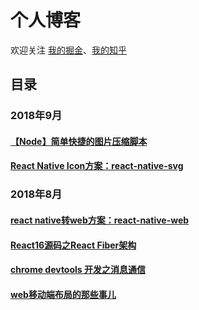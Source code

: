 # 个人博客

欢迎关注 [我的掘金](https://juejin.im/user/56dfa4391532bc00515e13d9/posts)、[我的知乎](https://www.zhihu.com/people/hu-jiao-36-21/posts)

## 目录

### 2018年9月

#### [【Node】简单快捷的图片压缩脚本](https://github.com/HuJiaoHJ/blog/issues/11)

#### [React Native Icon方案：react-native-svg](https://github.com/HuJiaoHJ/blog/issues/10)

### 2018年8月

#### [react native转web方案：react-native-web](https://github.com/HuJiaoHJ/blog/issues/9)

#### [React16源码之React Fiber架构](https://github.com/HuJiaoHJ/blog/issues/7)

#### [chrome devtools 开发之消息通信](https://github.com/HuJiaoHJ/blog/issues/4)

#### [web移动端布局的那些事儿](https://github.com/HuJiaoHJ/blog/issues/6)